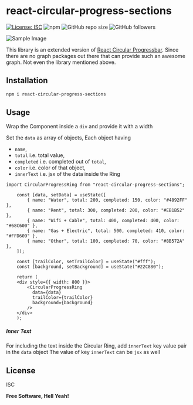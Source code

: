 # react-circular-progress-sections

[![License: ISC](https://img.shields.io/badge/License-ISC-blue.svg)](https://opensource.org/licenses/ISC)
![npm](https://img.shields.io/npm/v/react-circular-progress-sections)
![GitHub repo size](https://img.shields.io/github/repo-size/zombieteer/react-circular-progress-sections)
![GitHub followers](https://img.shields.io/github/followers/zombieteer?style=social)

![Sample Image](https://github.com/Zombieteer/react-circular-progress-sections/sample.png)

This library is an extended version of [React Circular Progressbar](https://www.npmjs.com/package/react-circular-progressbar).
Since there are no graph packages out there that can provide such an awesome graph.
Not even the library mentioned above.

## Installation

```sh
npm i react-circular-progress-sections
```

## Usage

Wrap the Component inside a `div` and provide it with a width

Set the `data` as array of objects,
Each object having 

- `name`, 
- `total` i.e. total value, 
- `completed` i.e. completed out of `total`,
- `color` i.e. color of that object,
- `innerText` i.e. jsx of the data inside the Ring

```
import CircularProgressRing from "react-circular-progress-sections";

    const [data, setData] = useState([
        { name: "Water", total: 200, completed: 150, color: "#4892FF" },
        { name: "Rent", total: 300, completed: 200, color: "#EB1B52" },
        { name: "Wifi + Cable", total: 400, completed: 400, color: "#68C600" },
        { name: "Gas + Electric", total: 500, completed: 410, color: "#FFD609" },
        { name: "Other", total: 100, completed: 70, color: "#8B572A" },
    ]);
    
    const [trailColor, setTrailColor] = useState("#fff");
    const [background, setBackground] = useState("#22C880");
  
    return (
	<div style={{ width: 800 }}>
		<CircularProgressRing
		  data={data}
		  trailColor={trailColor}
		  background={background}
		/>
	</div>
    );
```
##### Inner Text

For including the text inside the Circular Ring, add `innerText` key value pair in the `data` object
The value of key `innerText` can be `jsx` as well

## License

ISC

**Free Software, Hell Yeah!**
